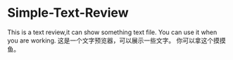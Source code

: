 # Simple-Text-Review
This is a text review,it can show something text file.
You can use it when you are working.
这是一个文字预览器，可以展示一些文字。
你可以拿这个摸摸鱼。
